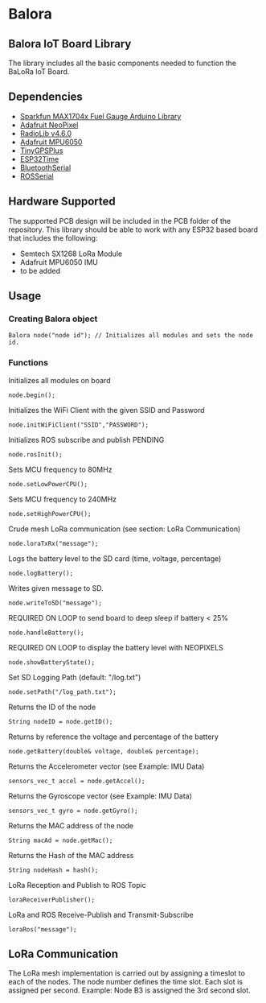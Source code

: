 # Balora

## Balora IoT Board Library

The library includes all the basic components needed to function the BaLoRa IoT Board.

## Dependencies

- [Sparkfun MAX1704x Fuel Gauge Arduino Library](https://github.com/sparkfun/SparkFun_MAX1704x_Fuel_Gauge_Arduino_Library)
- [Adafruit NeoPixel](https://github.com/adafruit/Adafruit_NeoPixel)
- [RadioLib v4.6.0](https://github.com/jgromes/RadioLib)
- [Adafruit MPU6050](https://github.com/adafruit/Adafruit_MPU6050)
- [TinyGPSPlus](https://github.com/mikalhart/TinyGPSPlus)
- [ESP32Time](https://github.com/fbiego/ESP32Time)
- [BluetoothSerial](https://github.com/espressif/arduino-esp32/tree/master/libraries/BluetoothSerial)
- [ROSSerial](https://github.com/frankjoshua/rosserial_arduino_lib)

## Hardware Supported

The supported PCB design will be included in the PCB folder of the repository. This library should be able to work with any ESP32 based board that includes the following:

- Semtech SX1268 LoRa Module
- Adafruit MPU6050 IMU
- to be added

## Usage

### Creating Balora object

```
Balora node("node id"); // Initializes all modules and sets the node id.
```

### Functions

Initializes all modules on board

```
node.begin();
```

Initializes the WiFi Client with the given SSID and Password

```
node.initWiFiClient("SSID","PASSWORD");
```

Initializes ROS subscribe and publish PENDING

```
node.rosInit();
```

Sets MCU frequency to 80MHz

```
node.setLowPowerCPU();
```

Sets MCU frequency to 240MHz

```
node.setHighPowerCPU();
```

Crude mesh LoRa communication (see section: LoRa Communication)

```
node.loraTxRx("message");
```

Logs the battery level to the SD card (time, voltage, percentage)

```
node.logBattery();
```

Writes given message to SD.

```
node.writeToSD("message");
```

REQUIRED ON LOOP to send board to deep sleep if battery < 25%

```
node.handleBattery();
```

REQUIRED ON LOOP to display the battery level with NEOPIXELS

```
node.showBatteryState();
```

Set SD Logging Path (default: "/log.txt")

```
node.setPath("/log_path.txt");
```

Returns the ID of the node

```
String nodeID = node.getID();
```

Returns by reference the voltage and percentage of the battery

```
node.getBattery(double& voltage, double& percentage);
```

Returns the Accelerometer vector (see Example: IMU Data)

```
sensors_vec_t accel = node.getAccel();
```

Returns the Gyroscope vector (see Example: IMU Data)

```
sensors_vec_t gyro = node.getGyro();
```

Returns the MAC address of the node

```
String macAd = node.getMac();
```

Returns the Hash of the MAC address

```
String nodeHash = hash();
```

LoRa Reception and Publish to ROS Topic

```
loraReceiverPublisher();
```

LoRa and ROS Receive-Publish and Transmit-Subscribe

```
loraRos("message");
```

## LoRa Communication

The LoRa mesh implementation is carried out by assigning a timeslot to each of the nodes. The node number defines the time slot. Each slot is assigned per second. Example: Node B3 is assigned the 3rd second slot.
